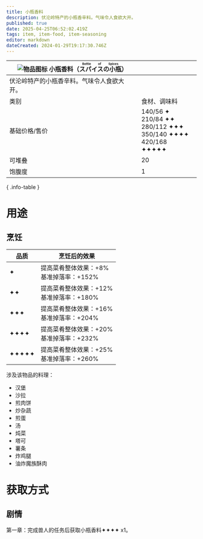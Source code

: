 ```yaml
---
title: 小瓶香料
description: 伏沦岭特产的小瓶香辛料。气味令人食欲大开。
published: true
date: 2025-04-25T06:52:02.419Z
tags: item, item-food, item-seasoning
editor: markdown
dateCreated: 2024-01-29T19:17:30.746Z
---
```


| <div markdown>![物品图标](/assets/global/items/bottle_of_spices.png) <span>小瓶香料（<ruby lang="ja">スパイスの小瓶<rt>Bottle of Spices</rt></ruby>）</span></div>||
| - | - |
| 伏沦岭特产的小瓶香辛料。气味令人食欲大开。 ||
| 类别 | 食材、调味料 |
| 基础价格/售价 | 140/56 ✦<br>210/84 ✦✦<br>280/112 ✦✦✦<br>350/140 ✦✦✦✦<br>420/168 ✦✦✦✦✦ |
| 可堆叠 | 20 |
| 饱腹度 | 1 |
{ .info-table }

# 用途
## 烹饪
| 品质 | 烹饪后的效果 |
| - | - |
| ✦ | 提高菜肴整体效果：+8%<br>基准掉落率：+152% |
| ✦✦ | 提高菜肴整体效果：+12%<br>基准掉落率：+180% |
| ✦✦✦ | 提高菜肴整体效果：+16%<br>基准掉落率：+204% |
| ✦✦✦✦ | 提高菜肴整体效果：+20%<br>基准掉落率：+232% |
| ✦✦✦✦✦ | 提高菜肴整体效果：+25%<br>基准掉落率：+260% |

涉及该物品的料理：
- 汉堡
- 沙拉
- 煎肉饼
- 炒杂蔬
- 煎蛋
- 汤
- 炖菜
- 塔可
- 薯条
- 炸鸡腿
- 油炸魔族酥肉

# 获取方式
## 剧情
第一章：完成兽人的任务后获取小瓶香料✦✦✦✦ x1。